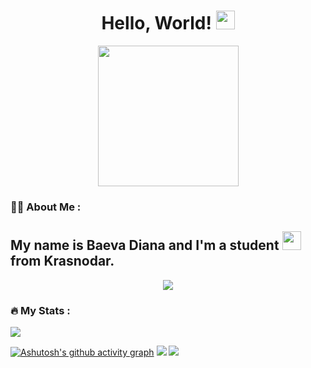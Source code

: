 <div id="header" align="center">
<h1>
  Hello, World!
  <img src="https://media.giphy.com/media/hvRJCLFzcasrR4ia7z/giphy.gif" width="30px"/>
</h1>
  <img src="https://media.giphy.com/media/3oKIPnAiaMCws8nOsE/giphy.gif" width="225"/>
<div id="badges">
</div>
<img src="https://komarev.com/ghpvc/?username=BaevaDiana&style=flat-square&color=blue" alt=""/>
</div>

### :woman_technologist: About Me :
My name is Baeva Diana and I'm a student <img src="https://media.giphy.com/media/WUlplcMpOCEmTGBtBW/giphy.gif" width="30"> from Krasnodar.
---
<div id="header" align="center">
  <a href="https://vk.com/diavell_baeva">
    <img src="https://img.shields.io/badge/Vkontakte-003f5c?style=for-the-badge&logo=Vk&logoColor=white"/>
  </a>
</div>


### :fire: My Stats :
![](https://github-profile-summary-cards.vercel.app/api/cards/profile-details?username=BaevaDiana)

[![Ashutosh's github activity graph](https://github-readme-activity-graph.vercel.app/graph?username=BaevaDiana)](https://github.com/ashutosh00710/github-readme-activity-graph)
![](https://github-profile-summary-cards.vercel.app/api/cards/most-commit-language?username=BaevaDiana)
![](https://github-profile-summary-cards.vercel.app/api/cards/stats?username=BaevaDiana)


